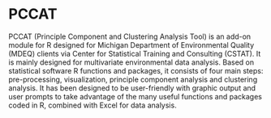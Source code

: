 # PCCAT
PCCAT (Principle Component and Clustering Analysis Tool) is an add-on module for R designed for Michigan Department of Environmental Quality (MDEQ) clients via Center for Statistical Training and Consulting (CSTAT). It is mainly designed for multivariate environmental data analysis. Based on statistical software R functions and packages, it consists of four main steps: pre-processing, visualization, principle component analysis and clustering analysis. It has been designed to be user-friendly with graphic output and user prompts to take advantage of the many useful functions and packages coded in R, combined with Excel for data analysis.
